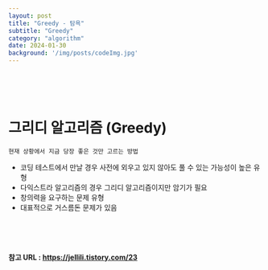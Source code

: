 ```yaml
---
layout: post
title: "Greedy - 탐욕"
subtitle: "Greedy"
category: "algorithm"
date: 2024-01-30
background: '/img/posts/codeImg.jpg'
---
```



<br> 
<br> 
<br>

# 그리디 알고리즘 (Greedy)

`현재 상황에서 지금 당장 좋은 것만 고르는 방법`

- 코딩 테스트에서 만날 경우 사전에 외우고 있지 않아도 풀 수 있는 가능성이 높은 유형
- 다익스트라 알고리즘의 경우 그리디 알고리즘이지만 암기가 필요
- 창의력을 요구하는 문제 유형
- 대표적으로 거스름돈 문제가 있음

<br> 
<br> 
<br>

**참고 URL : <https://jellili.tistory.com/23>**
